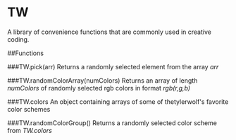 # TW
A library of convenience functions that are commonly used in creative coding.

##Functions

###TW.pick(arr)
Returns a randomly selected element from the array *arr*

###TW.randomColorArray(numColors)
Returns an array of length *numColors* of randomly selected rgb colors in format *rgb(r,g,b)*

###TW.colors
An object containing arrays of some of thetylerwolf's favorite color schemes

###TW.randomColorGroup()
Returns a randomly selected color scheme from *TW.colors*
